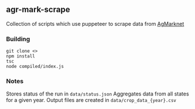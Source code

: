 ## agr-mark-scrape
Collection of scripts which use puppeteer to scrape data from [AgMarknet](http://agmarknet.gov.in/PriceAndArrivals/CommodityDailyStateWise_cat.aspx)

### Building
```
git clone <>
npm install
tsc
node compiled/index.js
```

### Notes
Stores status of the run in `data/status.json`
Aggregates data from all states for a given year.
Output files are created in `data/crop_data_{year}.csv`